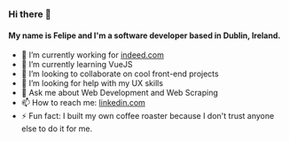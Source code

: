 ### Hi there 👋

#### My name is Felipe and I'm a software developer based in Dublin, Ireland. 

- 🔭 I’m currently working for [indeed.com](https://indeed.com)
- 🌱 I’m currently learning VueJS
- 👯 I’m looking to collaborate on cool front-end projects
- 🤔 I’m looking for help with my UX skills
- 💬 Ask me about Web Development and Web Scraping
- 📫 How to reach me: [linkedin.com](https://www.linkedin.com/in/felipe-alarcon/)
- ⚡ Fun fact: I built my own coffee roaster because I don't trust anyone else to do it for me.


